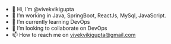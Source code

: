 - 👋 Hi, I’m @vivekvikigupta
- 👀 I’m working in Java, SpringBoot, ReactJs, MySql, JavaScript.
- 🌱 I’m currently learning DevOps
- 💞️ I’m looking to collaborate on DevOps
- 📫 How to reach me on vivekvikigupta@gmail.com

<!---
vivekvikigupta/vivekvikigupta is a ✨ special ✨ repository because its `README.md` (this file) appears on your GitHub profile.
You can click the Preview link to take a look at your changes.
--->
